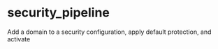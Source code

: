 # security_pipeline
Add a domain to a security configuration, apply default protection, and activate
